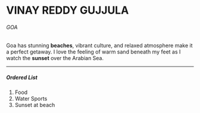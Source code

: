 # VINAY REDDY GUJJULA
###### GOA
 Goa has stunning **beaches**, vibrant culture, and relaxed atmosphere make it a perfect getaway. I love the feeling of warm sand beneath my feet as I watch the **sunset** over the Arabian Sea.

***
##### Ordered List
1. Food
2. Water Sports
3. Sunset at beach
